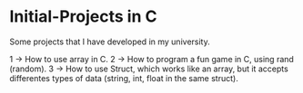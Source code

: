 # Initial-Projects in C

Some projects that I have developed in my university.

1 -> How to use array in C.
2 -> How to program a fun game in C, using rand (random).
3 -> How to use Struct, which works like an array, but it accepts differentes types of data (string, int, float in the same struct).

